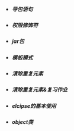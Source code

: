 * ##### 导包语句
* ##### 权限修饰符
* ##### jar包
* ##### 模板模式
* ##### 清除重复元素
* ##### 清除重复元素&复习作业
* ##### elcipse的基本使用
* ##### object类



